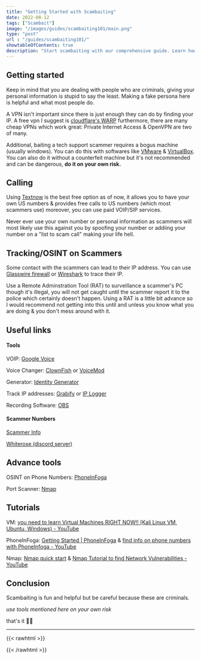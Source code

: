 ```yaml
---
title: "Getting Started with Scambaiting"
date: 2022-08-12
tags: ["Scambait"]
image: "/images/guides/scambaiting101/main.png"
type: "post"
url : "/guides/scambaiting101/"
showtableOfContents: true
description: "Start scambaiting with our comprehensive guide. Learn how to protect yourself and others from scams"
---
```


## Getting started

Keep in mind that you are dealing with people who are criminals, giving your personal information is stupid to say the least. Making a fake persona here is helpful and what most people do.

A VPN isn't important since there is just enough they can do by finding your IP. A free vpn I suggest is [cloudflare's WARP](https://developers.cloudflare.com/warp-client/) furthermore, there are many cheap VPNs which work great: Private Internet Access & OpenVPN are two of many. 

Additional, baiting a tech support scammer requires a bogus machine (usually windows). You can do this with softwares like [VMware](https://www.vmware.com/uk/products/workstation-player/workstation-player-evaluation.html) & [VirtualBox](https://www.virtualbox.org/wiki/Downloads). You can also do it without a counterfeit machine but it's not recommended and can be dangerous, **do it on your own risk.** 

## Calling

Using [Textnow](https://www.textnow.com/) is the best free option as of now, it allows you to have your own US numbers & provides free calls to US numbers (which most scammers use) moreover, you can use paid VOIP/SIP services.

Never ever use your own number or personal information as scammers will most likely use this against you by spoofing your number or addiing your number on a "list to scam call" making your life hell.

## Tracking/OSINT on Scammers

Some contact with the scammers can lead to their IP address. You can use [Glasswire firewall](https://www.glasswire.com/) or [Wireshark](https://www.wireshark.org/) to trace their IP. 

Use a Remote Adminstration Tool (RAT) to surveillance a scammer's PC though it's illegal, you will not get caught until the scammer report it to the police which certainly doesn't happen. Using a RAT is a little bit advance so I would recommend not getting into this until and unless you know what you are doing & you don't mess around with it.

## Useful links

#### Tools

VOIP: [Google Voice](https://voice.google.com/about)

Voice Changer: [ClownFish](https://clownfish-translator.com/voicechanger/#generalInfo) or [VoiceMod](https://www.voicemod.net/)

Generator: [Identity Generator](https://www.fakenamegenerator.com/)

Track IP addresses: [Grabify](https://grabify.link/) or [IP Logger](https://iplogger.org/)

Recording Software: [OBS](http://obsproject.com/)

#### Scammer Numbers

[Scammer Info](https://www.scammer.info/)

[Whiterose (discord server)](https://discord.gg/YBMcWamACZ)

## Advance tools

OSINT on Phone Numbers: [PhoneInFoga](https://github.com/sundowndev/phoneinfoga)

Port Scanner: [Nmap](https://nmap.org/)

## Tutorials

VM: [you need to learn Virtual Machines RIGHT NOW!! (Kali Linux VM, Ubuntu, Windows) - YouTube](https://www.youtube.com/watch?v=wX75Z-4MEoM)

PhoneInFoga: [Getting Started | PhoneInFoga](https://mansoor.cf/posts/phoneinfoga/) & [find info on phone numbers with PhoneInfoga - YouTube](https://www.youtube.com/watch?v=6CnDdXVTxhU)

Nmap: [Nmap quick start](https://mansoorbarri.com/guides/nmap/) & [Nmap Tutorial to find Network Vulnerabilities - YouTube](https://www.youtube.com/watch?v=4t4kBkMsDbQ)

## Conclusion

Scambaiting is fun and helpful but be careful because these are criminals. 

*use tools mentioned here on your own risk*

that's it ✌🏽

-------------------------------------------------------------
{{< rawhtml >}} 
 
{{< /rawhtml >}}
